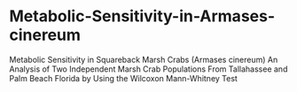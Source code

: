 # Metabolic-Sensitivity-in-Armases-cinereum
Metabolic Sensitivity in Squareback Marsh Crabs (Armases cinereum)  An Analysis of Two Independent Marsh Crab Populations From  Tallahassee and Palm Beach Florida by Using the Wilcoxon Mann-Whitney Test
